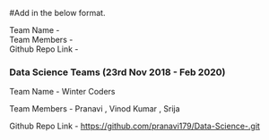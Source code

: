 #Add in the below format.

Team Name - </br>
Team Members - </br>
Github Repo Link - </br>


### Data Science Teams (23rd Nov 2018 - Feb 2020)
Team Name - Winter Coders  

Team Members - Pranavi , Vinod Kumar , Srija 

Github Repo Link - https://github.com/pranavi179/Data-Science-.git
